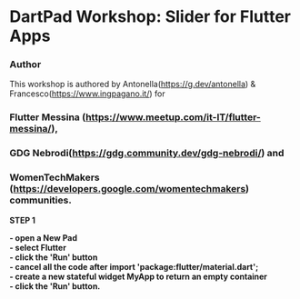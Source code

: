# DartPad Workshop: Slider for Flutter Apps

### Author

This workshop is authored by Antonella(https://g.dev/antonella) & Francesco(https://www.ingpagano.it/)  for <br> 
### Flutter Messina (https://www.meetup.com/it-IT/flutter-messina/),<br>
### GDG Nebrodi(https://gdg.community.dev/gdg-nebrodi/) and <br>
### WomenTechMakers (https://developers.google.com/womentechmakers) communities.<br>


**STEP 1**

**- open a New Pad** <br> 
**- select Flutter** <br>
**- click the 'Run' button** <br>
**- cancel all the code after import 'package:flutter/material.dart';**<br>
**- create a new stateful widget MyApp to return an empty container**<br>
**- click the 'Run' button.**

